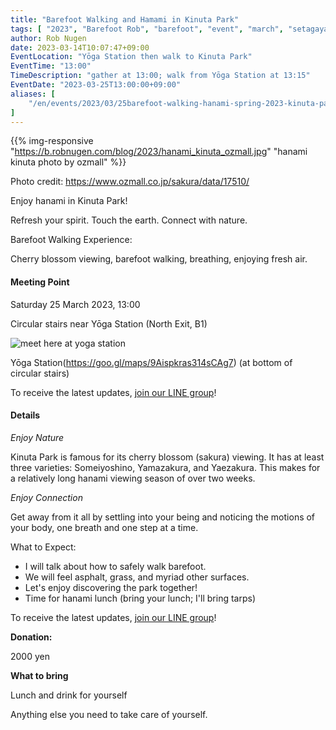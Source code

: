 ```yaml
---
title: "Barefoot Walking and Hamami in Kinuta Park"
tags: [ "2023", "Barefoot Rob", "barefoot", "event", "march", "setagaya", "kinuta", "sakura", "spring", "walk", "はだし", "砧公園", "桜", "裸足のロブ" ]
author: Rob Nugen
date: 2023-03-14T10:07:47+09:00
EventLocation: "Yōga Station then walk to Kinuta Park"
EventTime: "13:00"
TimeDescription: "gather at 13:00; walk from Yōga Station at 13:15"
EventDate: "2023-03-25T13:00:00+09:00"
aliases: [
    "/en/events/2023/03/25barefoot-walking-hanami-spring-2023-kinuta-park/",
]
---
```


{{% img-responsive "https://b.robnugen.com/blog/2023/hanami_kinuta_ozmall.jpg" "hanami kinuta photo by ozmall" %}}

<div class="note">Photo credit: <a href="https://www.ozmall.co.jp/sakura/data/17510/">https://www.ozmall.co.jp/sakura/data/17510/</a></div>

Enjoy hanami in Kinuta Park!

Refresh your spirit. Touch the earth. Connect with nature.

Barefoot Walking Experience:

Cherry blossom viewing, barefoot walking, breathing, enjoying fresh air.

#### Meeting Point

Saturday 25 March 2023, 13:00

Circular stairs near Yōga Station (North Exit, B1)

<img
src="https://b.robnugen.com/blog/2023/walk_and_talk/meet_here_at_yoga_station.jpg"
alt="meet here at yoga station"
class="title" />

Yōga Station(https://goo.gl/maps/9Aispkras314sCAg7) (at bottom of circular stairs)

To receive the latest updates, [join our LINE group](/contact/)!

#### Details

*Enjoy Nature*

Kinuta Park is famous for its cherry blossom (sakura) viewing.
It has at least three varieties:
Someiyoshino, Yamazakura, and Yaezakura.
This makes for a relatively long hanami viewing season of over two weeks.

*Enjoy Connection*

Get away from it all by settling into your being and noticing the
motions of your body, one breath and one step at a time.

What to Expect:

* I will talk about how to safely walk barefoot.
* We will feel asphalt, grass, and myriad other surfaces.
* Let's enjoy discovering the park together!
* Time for hanami lunch (bring your lunch; I'll bring tarps)

To receive the latest updates, [join our LINE group](/contact/)!

**Donation:**

2000 yen

**What to bring**

Lunch and drink for yourself

Anything else you need to take care of yourself.
